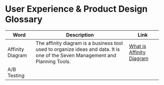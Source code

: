 # User Experience & Product Design Glossary

| Word | Description | Link |
| --------------- | -------------------------- | --------------- |
| Affinity Diagram | The affinity diagram is a business tool used to organize ideas and data. It is one of the Seven Management and Planning Tools. | [What is Affinity Diagram](https://en.wikipedia.org/wiki/Affinity_diagram)|
| A/B Testing | | |
